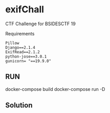 # exifChall
CTF Challenge for BSIDESCTF 19

Requirements
```
Pillow
Django==2.1.4
ExifRead==2.1.2
python-jose==3.0.1
gunicorn= "==19.9.0"
```


## RUN

docker-compose build
docker-compose run -D

## Solution
